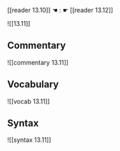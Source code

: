 [[reader 13.10]] ☚ : ☛ [[reader 13.12]]

![[13.11]]

## Commentary

![[commentary 13.11]]

## Vocabulary

![[vocab 13.11]]

## Syntax

![[syntax 13.11]]

